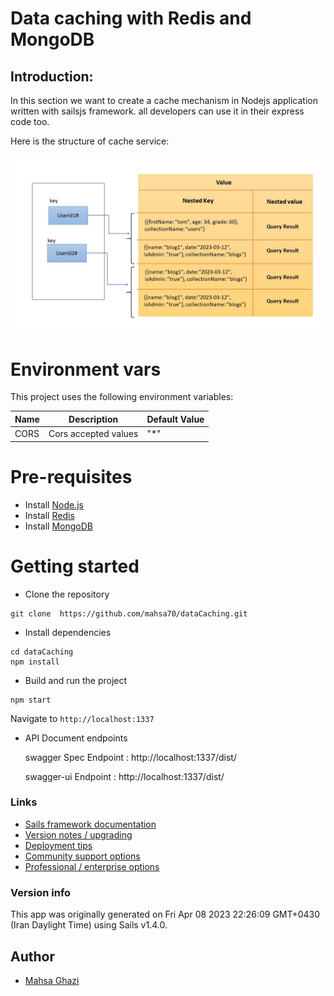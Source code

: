 # Data caching with Redis and MongoDB

## Introduction:

In this section we want to create a cache mechanism in Nodejs application written with sailsjs framework.
all developers can use it in their express code too.

Here is the structure of cache service:

![My Image](cacheDB.jpg)

# Environment vars

This project uses the following environment variables:

| Name | Description          | Default Value |
| ---- | -------------------- | ------------- |
| CORS | Cors accepted values | "\*"          |

# Pre-requisites

- Install [Node.js](https://nodejs.org/en/)
- Install [Redis](https://www.digitalocean.com/community/tutorials/how-to-install-and-secure-redis-on-ubuntu-22-04)
- Install [MongoDB](https://www.mongodb.com/docs/manual/tutorial/install-mongodb-on-ubuntu/)

# Getting started

- Clone the repository

```
git clone  https://github.com/mahsa70/dataCaching.git
```

- Install dependencies

```
cd dataCaching
npm install
```

- Build and run the project

```
npm start
```

Navigate to `http://localhost:1337`

- API Document endpoints

  swagger Spec Endpoint : http://localhost:1337/dist/

  swagger-ui Endpoint : http://localhost:1337/dist/

### Links

- [Sails framework documentation](https://sailsjs.com/get-started)
- [Version notes / upgrading](https://sailsjs.com/documentation/upgrading)
- [Deployment tips](https://sailsjs.com/documentation/concepts/deployment)
- [Community support options](https://sailsjs.com/support)
- [Professional / enterprise options](https://sailsjs.com/enterprise)

### Version info

This app was originally generated on Fri Apr 08 2023 22:26:09 GMT+0430 (Iran Daylight Time) using Sails v1.4.0.

## Author

- [Mahsa Ghazi](https://github.com/mahsa70)
